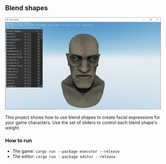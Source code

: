## Blend shapes

![screenshot](screenshots/screenshot.png)

This project shows how to use blend shapes to create facial expressions for your game characters. Use the set of sliders
to control each blend shape's weight.

### How to run

- The game: `cargo run --package executor --release`
- The editor: `cargo run --package editor --release`